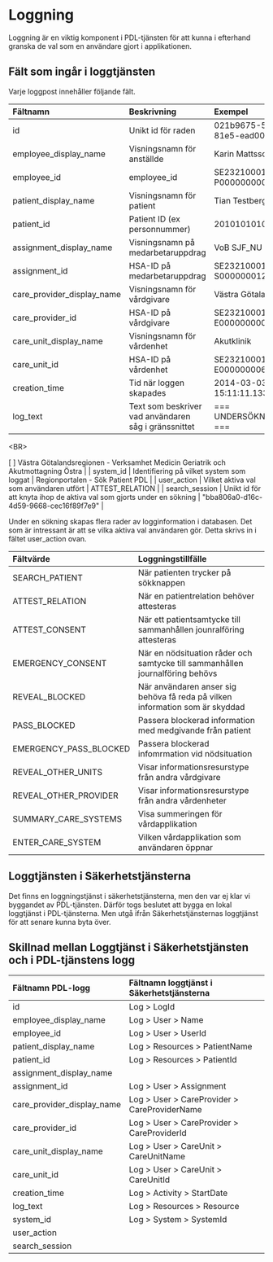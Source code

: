 # Loggning #

Loggning är en viktig komponent i PDL-tjänsten för att kunna i efterhand granska de val som en användare gjort i applikationen.

## Fält som ingår i loggtjänsten ##

Varje loggpost innehåller följande fält.

| **Fältnamn** | **Beskrivning** | **Exempel** |
|:-------------|:----------------|:------------|
| id           | Unikt id för raden | 021b9675-5b12-4f36-81e5-ead005adfd9d |
| employee\_display\_name | Visningsnamn för anställde | Karin Mattsson |
| employee\_id | employee\_id    | SE2321000131-P000000000977 |
| patient\_display\_name | Visningsnamn för patient | Tian Testberg |
| patient\_id  | Patient ID (ex personnummer) | 201010101010 |
| assignment\_display\_name | Visningsnamn på medarbetaruppdrag | VoB SJF\_NU Akutklinik |
| assignment\_id | HSA-ID på medarbetaruppdrag | SE2321000131-S000000012310 |
| care\_provider\_display\_name | Visningsnamn för vårdgivare | Västra Götalandsregionen |
| care\_provider\_id | HSA-ID på vårdgivare | SE2321000131-E000000000001 |
| care\_unit\_display\_name | Visningsnamn för vårdenhet | Akutklinik  |
| care\_unit\_id | HSA-ID på vårdenhet | SE2321000131-E000000006834 |
| creation\_time | Tid när loggen skapades | 2014-03-03 15:11:11.133+01 |
| log\_text    | Text som beskriver vad användaren såg i gränssnittet | === UNDERSÖKNINGSRESULTAT === 

&lt;BR&gt;

[ ] Västra Götalandsregionen - Verksamhet Medicin Geriatrik och Akutmottagning Östra |
| system\_id   | Identifiering på vilket system som loggat | Regionportalen - Sök Patient PDL |
| user\_action | Vilket aktiva val som användaren utfört | ATTEST\_RELATION |
| search\_session | Unikt id för att knyta ihop de aktiva val som gjorts under en sökning | "bba806a0-d16c-4d59-9668-cec16f89f7e9" |

Under en sökning skapas flera rader av logginformation i databasen. Det som är intressant är att se vilka aktiva val användaren gör. Detta skrivs in i fältet user\_action ovan.

| **Fältvärde** | **Loggningstillfälle** |
|:--------------|:-----------------------|
| SEARCH\_PATIENT | När patienten trycker på sökknappen |
| ATTEST\_RELATION | När en patientrelation behöver attesteras |
| ATTEST\_CONSENT | När ett patientsamtycke till sammanhållen jounralföring attesteras |
| EMERGENCY\_CONSENT | När en nödsituation råder och samtycke till sammanhållen journalföring behövs |
| REVEAL\_BLOCKED | När användaren anser sig behöva få reda på vilken information som är skyddad |
| PASS\_BLOCKED | Passera blockerad information med medgivande från patient |
| EMERGENCY\_PASS\_BLOCKED | Passera blockerad infomrmation vid nödsituation |
| REVEAL\_OTHER\_UNITS | Visar informationsresurstype från andra vårdgivare |
| REVEAL\_OTHER\_PROVIDER | Visar informationsresurstype från andra vårdenheter |
| SUMMARY\_CARE\_SYSTEMS | Visa summeringen för vårdapplikation |
| ENTER\_CARE\_SYSTEM | Vilken vårdapplikation som användaren öppnar |

## Loggtjänsten i Säkerhetstjänsterna ##
Det finns en loggningstjänst i säkerhetstjänsterna, men den var ej klar vi byggandet av PDL-tjänsten. Därför togs beslutet att bygga en lokal loggtjänst i PDL-tjänsterna. Men utgå ifrån Säkerhetstjänsternas loggtjänst för att senare kunna byta över.

## Skillnad mellan Loggtjänst i Säkerhetstjänsten och i PDL-tjänstens logg ##

| **Fältnamn PDL-logg** | **Fältnamn loggtjänst i Säkerhetstjänsterna**  |
|:----------------------|:-----------------------------------------------|
| id                    | Log > LogId                                    |
| employee\_display\_name | Log > User > Name                              |
| employee\_id          | Log > User > UserId                            |
| patient\_display\_name | Log > Resources > PatientName                  |
| patient\_id           | Log > Resources > PatientId                    |
| assignment\_display\_name |                                                |
| assignment\_id        | Log > User > Assignment                        |
| care\_provider\_display\_name | Log > User > CareProvider > CareProviderName   |
| care\_provider\_id    | Log > User > CareProvider > CareProviderId     |
| care\_unit\_display\_name | Log > User > CareUnit > CareUnitName           |
| care\_unit\_id        | Log > User > CareUnit > CareUnitId             |
| creation\_time        | Log > Activity > StartDate                     |
| log\_text             | Log > Resources > Resource                     |
| system\_id            | Log > System > SystemId                        |
| user\_action          |                                                |
| search\_session       |                                                |
